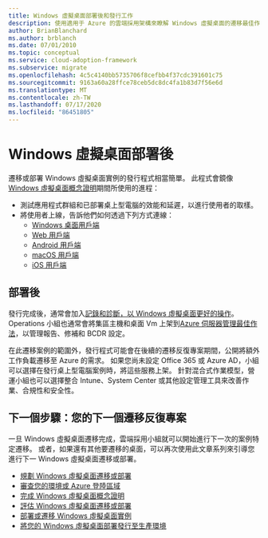 ```yaml
---
title: Windows 虛擬桌面部署後和發行工作
description: 使用適用于 Azure 的雲端採用架構來瞭解 Windows 虛擬桌面的遷移最佳作法，以降低複雜度並將遷移程式標準化。
author: BrianBlanchard
ms.author: brblanch
ms.date: 07/01/2010
ms.topic: conceptual
ms.service: cloud-adoption-framework
ms.subservice: migrate
ms.openlocfilehash: 4c5c4140bb5735706f8cefbb4f37cdc391601c75
ms.sourcegitcommit: 9163a60a28ffce78ceb5dc8dc4fa1b83d7f56e6d
ms.translationtype: MT
ms.contentlocale: zh-TW
ms.lasthandoff: 07/17/2020
ms.locfileid: "86451805"
---
```

# <a name="windows-virtual-desktop-post-deployment"></a>Windows 虛擬桌面部署後

遷移或部署 Windows 虛擬桌面實例的發行程式相當簡單。 此程式會鏡像[Windows 虛擬桌面概念證明](./proof-of-concept.md)期間所使用的進程：

- 測試應用程式群組和已部署桌上型電腦的效能和延遲，以進行使用者的取樣。
- 將使用者上線，告訴他們如何透過下列方式連線：
  - [Windows 桌面用戶端](https://docs.microsoft.com/azure/virtual-desktop/connect-windows-7-and-10)
  - [Web 用戶端](https://docs.microsoft.com/azure/virtual-desktop/connect-web)
  - [Android 用戶端](https://docs.microsoft.com/azure/virtual-desktop/connect-android)
  - [macOS 用戶端](https://docs.microsoft.com/azure/virtual-desktop/connect-macos)
  - [iOS 用戶端](https://docs.microsoft.com/azure/virtual-desktop/connect-ios)

## <a name="post-deployment"></a>部署後

發行完成後，通常會加入[記錄和診斷，以 Windows 虛擬桌面更好的操作](https://docs.microsoft.com/azure/virtual-desktop/diagnostics-log-analytics#push-diagnostics-data-to-your-workspace)。 Operations 小組也通常會將集區主機和桌面 Vm 上架到[Azure 伺服器管理最佳作法](../../manage/azure-server-management/index.md)，以管理報告、修補和 BCDR 設定。

在此遷移案例的範圍外，發行程式可能會在後續的遷移反復專案期間，公開將額外工作負載遷移至 Azure 的需求。 如果您尚未設定 Office 365 或 Azure AD，小組可以選擇在發行桌上型電腦案例時，將這些服務上架。 針對混合式作業模型，營運小組也可以選擇整合 Intune、System Center 或其他設定管理工具來改善作業、合規性和安全性。

## <a name="next-step-your-next-migration-iteration"></a>下一個步驟：您的下一個遷移反復專案

一旦 Windows 虛擬桌面遷移完成，雲端採用小組就可以開始進行下一次的案例特定遷移。 或者，如果還有其他要遷移的桌面，可以再次使用此文章系列來引導您進行下一 Windows 虛擬桌面遷移或部署。

- [規劃 Windows 虛擬桌面遷移或部署](./plan.md)
- [審查您的環境或 Azure 登陸區域](./ready.md)
- [完成 Windows 虛擬桌面概念證明](./proof-of-concept.md)
- [評估 Windows 虛擬桌面遷移或部署](./migrate-assess.md)
- [部署或遷移 Windows 虛擬桌面實例](./migrate-deploy.md)
- [將您的 Windows 虛擬桌面部署發行至生產環境](./migrate-release.md)
